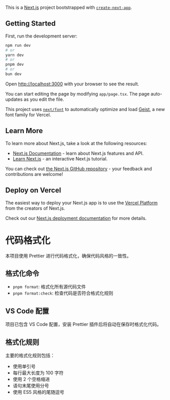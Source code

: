 This is a [Next.js](https://nextjs.org) project bootstrapped with [`create-next-app`](https://nextjs.org/docs/app/api-reference/cli/create-next-app).

## Getting Started

First, run the development server:

```bash
npm run dev
# or
yarn dev
# or
pnpm dev
# or
bun dev
```

Open [http://localhost:3000](http://localhost:3000) with your browser to see the result.

You can start editing the page by modifying `app/page.tsx`. The page auto-updates as you edit the file.

This project uses [`next/font`](https://nextjs.org/docs/app/building-your-application/optimizing/fonts) to automatically optimize and load [Geist](https://vercel.com/font), a new font family for Vercel.

## Learn More

To learn more about Next.js, take a look at the following resources:

- [Next.js Documentation](https://nextjs.org/docs) - learn about Next.js features and API.
- [Learn Next.js](https://nextjs.org/learn) - an interactive Next.js tutorial.

You can check out [the Next.js GitHub repository](https://github.com/vercel/next.js) - your feedback and contributions are welcome!

## Deploy on Vercel

The easiest way to deploy your Next.js app is to use the [Vercel Platform](https://vercel.com/new?utm_medium=default-template&filter=next.js&utm_source=create-next-app&utm_campaign=create-next-app-readme) from the creators of Next.js.

Check out our [Next.js deployment documentation](https://nextjs.org/docs/app/building-your-application/deploying) for more details.

# 代码格式化

本项目使用 Prettier 进行代码格式化，确保代码风格的一致性。

## 格式化命令

- `pnpm format`: 格式化所有源代码文件
- `pnpm format:check`: 检查代码是否符合格式化规则

## VS Code 配置

项目已包含 VS Code 配置，安装 Prettier 插件后将自动在保存时格式化代码。

## 格式化规则

主要的格式化规则包括：
- 使用单引号
- 每行最大长度为 100 字符
- 使用 2 个空格缩进
- 语句末尾使用分号
- 使用 ES5 风格的尾随逗号
